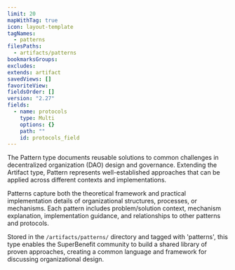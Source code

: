 ```yaml
---
limit: 20
mapWithTag: true
icon: layout-template
tagNames:
  - patterns
filesPaths:
  - artifacts/patterns
bookmarksGroups: 
excludes: 
extends: artifact
savedViews: []
favoriteView: 
fieldsOrder: []
version: "2.27"
fields:
  - name: protocols
    type: Multi
    options: {}
    path: ""
    id: protocols_field
---
```

The Pattern type documents reusable solutions to common challenges in decentralized organization (DAO) design and governance. Extending the Artifact type, Pattern represents well-established approaches that can be applied across different contexts and implementations.

Patterns capture both the theoretical framework and practical implementation details of organizational structures, processes, or mechanisms. Each pattern includes problem/solution context, mechanism explanation, implementation guidance, and relationships to other patterns and protocols.

Stored in the `/artifacts/patterns/` directory and tagged with 'patterns', this type enables the SuperBenefit community to build a shared library of proven approaches, creating a common language and framework for discussing organizational design.